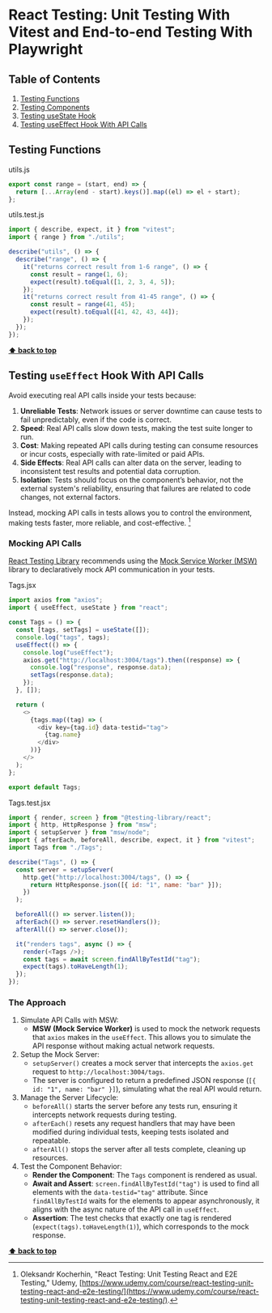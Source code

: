 # React Testing: Unit Testing With Vitest and End-to-end Testing With Playwright

## Table of Contents

1. [Testing Functions](#testing-functions)
1. [Testing Components](#testing-components)
1. [Testing useState Hook](#testing-usestate-hook)
1. [Testing useEffect Hook With API Calls](#testing-useeffect-hook-with-api-calls)

## Testing Functions

utils.js

```javascript
export const range = (start, end) => {
  return [...Array(end - start).keys()].map((el) => el + start);
};
```

utils.test.js

```javascript
import { describe, expect, it } from "vitest";
import { range } from "./utils";

describe("utils", () => {
  describe("range", () => {
    it("returns correct result from 1-6 range", () => {
      const result = range(1, 6);
      expect(result).toEqual([1, 2, 3, 4, 5]);
    });
    it("returns correct result from 41-45 range", () => {
      const result = range(41, 45);
      expect(result).toEqual([41, 42, 43, 44]);
    });
  });
});
```

**[⬆ back to top](#table-of-contents)**

## Testing `useEffect` Hook With API Calls

Avoid executing real API calls inside your tests because:

1. **Unreliable Tests**: Network issues or server downtime can cause tests to fail unpredictably, even if the code is correct.
2. **Speed**: Real API calls slow down tests, making the test suite longer to run.
3. **Cost**: Making repeated API calls during testing can consume resources or incur costs, especially with rate-limited or paid APIs.
4. **Side Effects**: Real API calls can alter data on the server, leading to inconsistent test results and potential data corruption.
5. **Isolation**: Tests should focus on the component’s behavior, not the external system's reliability, ensuring that failures are related to code changes, not external factors.

Instead, mocking API calls in tests allows you to control the environment, making tests faster, more reliable, and cost-effective. [^1]

### Mocking API Calls

[React Testing Library](https://testing-library.com/docs/react-testing-library/example-intro#mock) recommends using the [Mock Service Worker (MSW)](https://github.com/mswjs/msw) library to declaratively mock API communication in your tests.

Tags.jsx

```javascript
import axios from "axios";
import { useEffect, useState } from "react";

const Tags = () => {
  const [tags, setTags] = useState([]);
  console.log("tags", tags);
  useEffect(() => {
    console.log("useEffect");
    axios.get("http://localhost:3004/tags").then((response) => {
      console.log("response", response.data);
      setTags(response.data);
    });
  }, []);

  return (
    <>
      {tags.map((tag) => (
        <div key={tag.id} data-testid="tag">
          {tag.name}
        </div>
      ))}
    </>
  );
};

export default Tags;
```

Tags.test.jsx

```javascript
import { render, screen } from "@testing-library/react";
import { http, HttpResponse } from "msw";
import { setupServer } from "msw/node";
import { afterEach, beforeAll, describe, expect, it } from "vitest";
import Tags from "./Tags";

describe("Tags", () => {
  const server = setupServer(
    http.get("http://localhost:3004/tags", () => {
      return HttpResponse.json([{ id: "1", name: "bar" }]);
    })
  );

  beforeAll(() => server.listen());
  afterEach(() => server.resetHandlers());
  afterAll(() => server.close());

  it("renders tags", async () => {
    render(<Tags />);
    const tags = await screen.findAllByTestId("tag");
    expect(tags).toHaveLength(1);
  });
});
```

### The Approach

1. Simulate API Calls with MSW:
   - **MSW (Mock Service Worker)** is used to mock the network requests that `axios` makes in the `useEffect`. This allows you to simulate the API response without making actual network requests.
2. Setup the Mock Server:
   - `setupServer()` creates a mock server that intercepts the `axios.get` request to `http://localhost:3004/tags`.
   - The server is configured to return a predefined JSON response (`[{ id: "1", name: "bar" }]`), simulating what the real API would return.
3. Manage the Server Lifecycle:
   - `beforeAll()` starts the server before any tests run, ensuring it intercepts network requests during testing.
   - `afterEach()` resets any request handlers that may have been modified during individual tests, keeping tests isolated and repeatable.
   - `afterAll()` stops the server after all tests complete, cleaning up resources.
4. Test the Component Behavior:
   - **Render the Component**: The `Tags` component is rendered as usual.
   - **Await and Assert**: `screen.findAllByTestId("tag")` is used to find all elements with the `data-testid="tag"` attribute. Since `findAllByTestId` waits for the elements to appear asynchronously, it aligns with the async nature of the API call in `useEffect`.
   - **Assertion**: The test checks that exactly one tag is rendered (`expect(tags).toHaveLength(1)`), which corresponds to the mock response.

**[⬆ back to top](#table-of-contents)**

[^1]: Oleksandr Kocherhin, "React Testing: Unit Testing React and E2E Testing," Udemy, [https://www.udemy.com/course/react-testing-unit-testing-react-and-e2e-testing/](https://www.udemy.com/course/react-testing-unit-testing-react-and-e2e-testing/).
